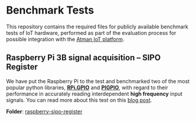 # Benchmark Tests

This repository contains the required files for publicly available benchmark tests of IoT hardware, performed as part of the evaluation process for possible integration with the [Atman IoT platform](https://atman-iot.com).


## Raspberry Pi 3B signal acquisition – SIPO Register

We have put the Raspberry Pi to the test and benchmarked two of the most popular python libraries, **[RPi.GPIO](https://pypi.org/project/RPi.GPIO/)** and **[PIGPIO](https://pypi.org/project/pigpio/#description)**, with regard to their performance in accurately reading interdependent **high frequency** input signals. You  can read more about this test on this [blog post](https://atman-iot.com/blog/raspberry-pi-benchmark).

**Folder**: [raspberry-sipo-register](https://github.com/kkhoury38/benchmarking/tree/main/raspberry-sipo-register)
